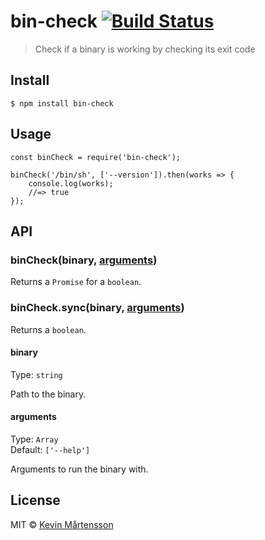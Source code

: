 bin-check [![Build Status](https://travis-ci.org/kevva/bin-check.svg?branch=master)](https://travis-ci.org/kevva/bin-check)
===========================================================================================================================

> Check if a binary is working by checking its exit code

Install
-------

    $ npm install bin-check

Usage
-----

    const binCheck = require('bin-check');

    binCheck('/bin/sh', ['--version']).then(works => {
        console.log(works);
        //=> true
    });

API
---

### binCheck(binary, [arguments](#arguments))

Returns a `Promise` for a `boolean`.

### binCheck.sync(binary, [arguments](#arguments))

Returns a `boolean`.

#### binary

Type: `string`

Path to the binary.

#### arguments

Type: `Array`  
Default: `['--help']`

Arguments to run the binary with.

License
-------

MIT © [Kevin Mårtensson](https://github.com/kevva)
